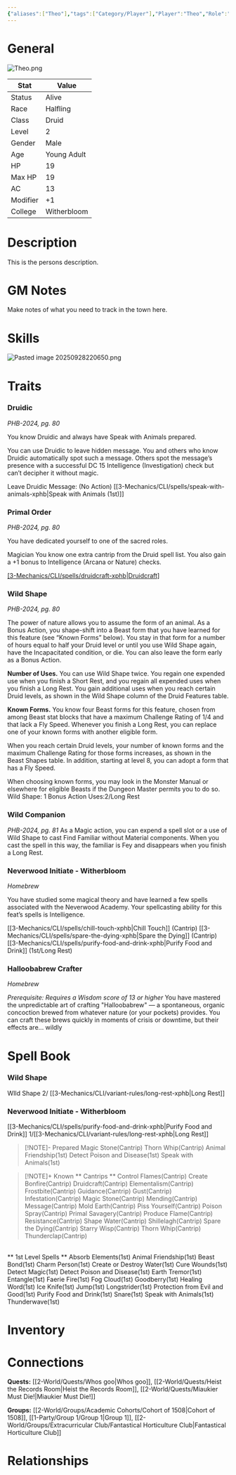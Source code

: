 ```yaml
---
{"aliases":["Theo"],"tags":["Category/Player"],"Player":"Theo","Role":"Player","level":2,"hp":19,"max_hp":19,"ac":13,"modifier":1,"pasperc":11,"Status":"Active","PlayerKnownLanguages":["Common","Druidic","Dwarvish","Goblin","Halfling"],"faction_standing":{"Faction Name 1":1,"Faction Name 3":3},"char_race":"Halfling","char_class":"Druid","char_gender":"Male","char_status":"Alive","char_age":"Young Adult","char_items":[],"Connected_Quests":["[[2-World/Quests/Whos goo.md|Whos goo]]","[[2-World/Quests/Heist the Records Room.md|Heist the Records Room]]","[[2-World/Quests/Miaukier Must Die!.md|Miaukier Must Die!]]"],"Connected_Groups":["[[Cohort of 1508|Cohort of 1508]]","[[1-Party/Group 1/Group 1.md|Group 1]]","[[Fantastical Horticulture Club|Fantastical Horticulture Club]]"],"parents":["Father","Mother"],"partner":["Partner"],"children":["Child"],"enemies":["Enemy"],"allies":["Friend"],"siblings":["Brother","Sister"],"obsidianUIMode":"preview","MyContainer":null,"MyCategory":null,"image":"Theo.png","char_role":"Player","char_college":"Witherbloom","dg-publish":true,"dg-path":"Party/Group 1/Milfjord Goodleaf.md","permalink":"/party/group-1/milfjord-goodleaf/","dgPassFrontmatter":true,"updated":"2025-10-02T14:19:34.000+01:00"}
---
```



# General

![Theo.png](/img/user/z_Assets/character_art/Players/Theo.png)

| Stat     | Value       |
| -------- | ----------- |
| Status   | Alive       |
| Race     | Halfling    |
| Class    | Druid       |
| Level    | 2           |
| Gender   | Male        |
| Age      | Young Adult |
| HP       | 19          |
| Max HP   | 19          |
| AC       | 13          |
| Modifier | +1          |
| College  | Witherbloom |

# Description

This is the persons description. 


# GM Notes

Make notes of what you need to track in the town here. 

# Skills

![Pasted image 20250928220650.png](/img/user/z_Assets/Pasted%20image%2020250928220650.png)
# Traits

### Druidic
*PHB-2024, pg. 80*

You know Druidic and always have Speak with Animals prepared.

You can use Druidic to leave hidden message. You and others who know Druidic automatically spot such a message. Others spot the message’s presence with a successful DC 15 Intelligence (Investigation) check but can’t decipher it without magic.

Leave Druidic Message: (No Action)
[[3-Mechanics/CLI/spells/speak-with-animals-xphb\|Speak with Animals (1st)]]

### Primal Order
*PHB-2024, pg. 80*

You have dedicated yourself to one of the sacred roles.

Magician
You know one extra cantrip from the Druid spell list. You also gain a +1 bonus to Intelligence (Arcana or Nature) checks.

[[3-Mechanics/CLI/spells/druidcraft-xphb\|Druidcraft]](Cantrip)

### Wild Shape
*PHB-2024, pg. 80*

The power of nature allows you to assume the form of an animal. As a Bonus Action, you shape-shift into a Beast form that you have learned for this feature (see “Known Forms” below). You stay in that form for a number of hours equal to half your Druid level or until you use Wild Shape again, have the Incapacitated condition, or die. You can also leave the form early as a Bonus Action.

**Number of Uses.** 
You can use Wild Shape twice. You regain one expended use when you finish a Short Rest, and you regain all expended uses when you finish a Long Rest.
You gain additional uses when you reach certain Druid levels, as shown in the Wild Shape column of the Druid Features table.

**Known Forms.**
You know four Beast forms for this feature, chosen from among Beast stat blocks that have a maximum Challenge Rating of 1/4 and that lack a Fly Speed. Whenever you finish a Long Rest, you can replace one of your known forms with another eligible form.

When you reach certain Druid levels, your number of known forms and the maximum Challenge Rating for those forms increases, as shown in the Beast Shapes table. In addition, starting at level 8, you can adopt a form that has a Fly Speed.

When choosing known forms, you may look in the Monster Manual or elsewhere for eligible Beasts if the Dungeon Master permits you to do so.
Wild Shape: 1 Bonus Action
Uses:2/Long Rest

### Wild Companion
*PHB-2024, pg. 81*
As a Magic action, you can expend a spell slot or a use of Wild Shape to cast Find Familiar without Material components. When you cast the spell in this way, the familiar is Fey and disappears when you finish a Long Rest.

### Neverwood Initiate - Witherbloom
*Homebrew*

You have studied some magical theory and have learned a few spells associated with the Neverwood Academy.
Your spellcasting ability for this feat’s spells is Intelligence.

[[3-Mechanics/CLI/spells/chill-touch-xphb\|Chill Touch]] (Cantrip)
[[3-Mechanics/CLI/spells/spare-the-dying-xphb\|Spare the Dying]] (Cantrip)
[[3-Mechanics/CLI/spells/purify-food-and-drink-xphb\|Purify Food and Drink]] (1st/Long Rest)


### Halloobabrew Crafter
*Homebrew*

*Prerequisite: Requires a Wisdom score of 13 or higher*
You have mastered the unpredictable art of crafting "Halloobabrew" — a spontaneous, organic concoction brewed from whatever nature (or your pockets) provides. You can craft these brews quickly in moments of crisis or downtime, but their effects are... wildly

# Spell Book

### Wild Shape
WIld Shape 2/ [[3-Mechanics/CLI/variant-rules/long-rest-xphb\|Long Rest]]

### Neverwood Initiate - Witherbloom
[[3-Mechanics/CLI/spells/purify-food-and-drink-xphb\|Purify Food and Drink]] 1/[[3-Mechanics/CLI/variant-rules/long-rest-xphb\|Long Rest]]

> [!NOTE]- Prepared
> Magic Stone(Cantrip)
  Thorn Whip(Cantrip)
  Animal Friendship(1st)
  Detect Poison and Disease(1st)
  Speak with Animals(1st)

> [!NOTE]+ Known
> ** Cantrips **
> Control Flames(Cantrip)
  Create Bonfire(Cantrip)
  Druidcraft(Cantrip)
  Elementalism(Cantrip)
  Frostbite(Cantrip)
  Guidance(Cantrip)
  Gust(Cantrip)
  Infestation(Cantrip)
  Magic Stone(Cantrip)
  Mending(Cantrip)
  Message(Cantrip)
  Mold Earth(Cantrip)
  Piss Yourself(Cantrip)
  Poison Spray(Cantrip)
  Primal Savagery(Cantrip)
  Produce Flame(Cantrip)
  Resistance(Cantrip)
  Shape Water(Cantrip)
  Shillelagh(Cantrip)
  Spare the Dying(Cantrip)
  Starry Wisp(Cantrip)
  Thorn Whip(Cantrip)
  Thunderclap(Cantrip)
  <br>
  ** 1st Level Spells **
  Absorb Elements(1st) 
  Animal Friendship(1st) 
  Beast Bond(1st) 
  Charm Person(1st) 
  Create or Destroy Water(1st) 
  Cure Wounds(1st) 
  Detect Magic(1st) 
  Detect Poison and Disease(1st) 
  Earth Tremor(1st) 
  Entangle(1st) 
  Faerie Fire(1st) 
  Fog Cloud(1st) 
  Goodberry(1st) 
  Healing Word(1st) 
  Ice Knife(1st)  
  Jump(1st) 
  Longstrider(1st) 
  Protection from Evil and Good(1st) 
  Purify Food and Drink(1st) 
  Snare(1st) 
  Speak with Animals(1st) 
  Thunderwave(1st)

# Inventory

# Connections

**Quests:** [[2-World/Quests/Whos goo\|Whos goo]], [[2-World/Quests/Heist the Records Room\|Heist the Records Room]], [[2-World/Quests/Miaukier Must Die!\|Miaukier Must Die!]]

**Groups:** [[2-World/Groups/Academic Cohorts/Cohort of 1508\|Cohort of 1508]], [[1-Party/Group 1/Group 1\|Group 1]],  [[2-World/Groups/Extracurricular Club/Fantastical Horticulture Club\|Fantastical Horticulture Club]]

# Relationships
